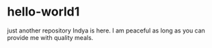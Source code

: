 # hello-world1
just another repository
Indya is here. I am peaceful as long as you can provide me with quality meals.

